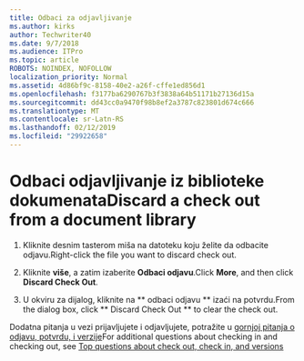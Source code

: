 ```yaml
---
title: Odbaci za odjavljivanje
ms.author: kirks
author: Techwriter40
ms.date: 9/7/2018
ms.audience: ITPro
ms.topic: article
ROBOTS: NOINDEX, NOFOLLOW
localization_priority: Normal
ms.assetid: 4d86bf9c-8158-40e2-a26f-cffe1ed856d1
ms.openlocfilehash: f3177ba6290767b3f3838a64b51171b27136d15a
ms.sourcegitcommit: dd43cc0a9470f98b8ef2a3787c823801d674c666
ms.translationtype: MT
ms.contentlocale: sr-Latn-RS
ms.lasthandoff: 02/12/2019
ms.locfileid: "29922658"
---
```

# <a name="discard-a-check-out-from-a-document-library"></a><span data-ttu-id="d1afe-102">Odbaci odjavljivanje iz biblioteke dokumenata</span><span class="sxs-lookup"><span data-stu-id="d1afe-102">Discard a check out from a document library</span></span>

1. <span data-ttu-id="d1afe-103">Kliknite desnim tasterom miša na datoteku koju želite da odbacite odjavu.</span><span class="sxs-lookup"><span data-stu-id="d1afe-103">Right-click the file you want to discard check out.</span></span>
    
2. <span data-ttu-id="d1afe-104">Kliknite **više**, a zatim izaberite **Odbaci odjavu**.</span><span class="sxs-lookup"><span data-stu-id="d1afe-104">Click **More**, and then click **Discard Check Out**.</span></span> 
    
3. <span data-ttu-id="d1afe-105">U okviru za dijalog, kliknite na \*\* odbaci odjavu \*\* izaći na potvrdu.</span><span class="sxs-lookup"><span data-stu-id="d1afe-105">From the dialog box, click \*\* Discard Check Out \*\* to clear the check out.</span></span> 
    
<span data-ttu-id="d1afe-106">Dodatna pitanja u vezi prijavljujete i odjavljujete, potražite u [gornjoj pitanja o odjavu, potvrdu, i verzije](https://go.microsoft.com/fwlink/?linkid=2018786)</span><span class="sxs-lookup"><span data-stu-id="d1afe-106">For additional questions about checking in and checking out, see [Top questions about check out, check in, and versions](https://go.microsoft.com/fwlink/?linkid=2018786)</span></span>
  

